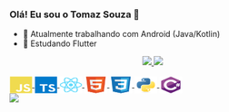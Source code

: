 ### Olá! Eu sou o Tomaz Souza 👋

- 🔭 Atualmente trabalhando com Android (Java/Kotlin)
- 🌱 Estudando Flutter

<div align="center">
  <a href="https://github.com/TomazSouza">
  <img height="180em" src="https://github-readme-stats.vercel.app/api?username=TomazSouza&show_icons=true&hide=contribs,prs&cache_seconds=86400&theme=algolia&include_all_commits=true&count_private=true"/>
  <img height="180em" src="https://github-readme-stats.vercel.app/api/top-langs/?username=TomazSouza&layout=compact&langs_count=7&theme=dracula"/>
</div>
<div style="display: inline_block"><br>
  <img align="center" alt="Tomaz-Js" height="30" width="40" src="https://raw.githubusercontent.com/devicons/devicon/master/icons/javascript/javascript-plain.svg">
  <img align="center" alt="Tomaz-Ts" height="30" width="40" src="https://raw.githubusercontent.com/devicons/devicon/master/icons/typescript/typescript-plain.svg">
  <img align="center" alt="Tomaz-Android" height="30" width="40" src="https://raw.githubusercontent.com/devicons/devicon/master/icons/react/react-original.svg">
  <img align="center" alt="Tomaz-HTML" height="30" width="40" src="https://raw.githubusercontent.com/devicons/devicon/master/icons/html5/html5-original.svg">
  <img align="center" alt="Tomaz-CSS" height="30" width="40" src="https://raw.githubusercontent.com/devicons/devicon/master/icons/css3/css3-original.svg">
  <img align="center" alt="Tomaz-Python" height="30" width="40" src="https://raw.githubusercontent.com/devicons/devicon/master/icons/python/python-original.svg">
  <img align="center" alt="Tomaz-Csharp" height="30" width="40" src="https://raw.githubusercontent.com/devicons/devicon/master/icons/csharp/csharp-original.svg">
</div>
 
<div> 
  <a href="linkedin.com/in/tomaz-pereira-de-souza-b1b151175" target="_blank"><img src="https://img.shields.io/badge/-LinkedIn-%230077B5?style=for-the-badge&logo=linkedin&logoColor=white" target="_blank"></a> 
</div>
